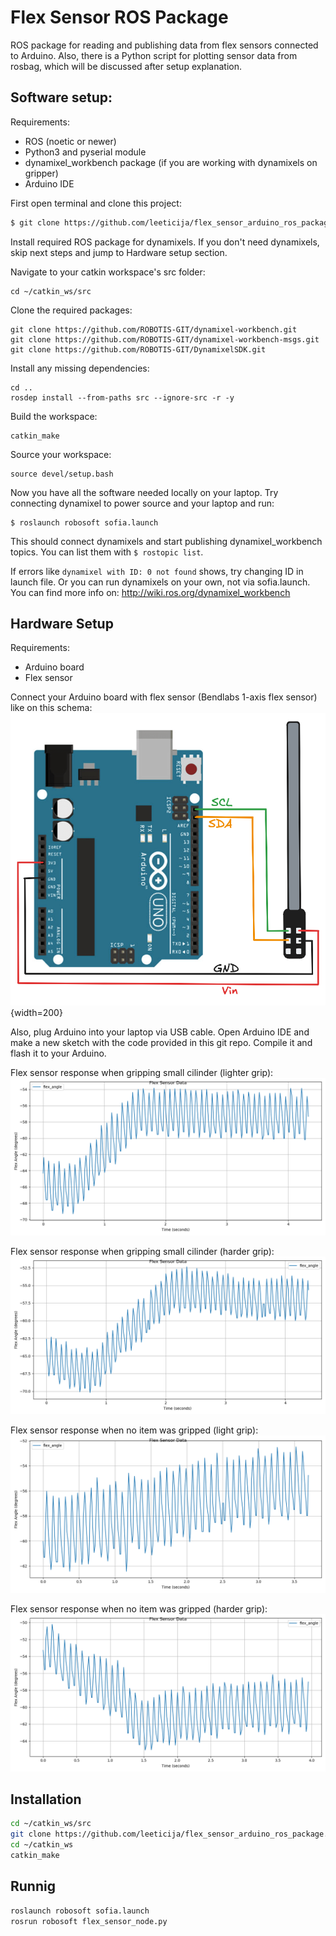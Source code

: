 # Flex Sensor ROS Package

ROS package for reading and publishing data from flex sensors connected to Arduino. Also, there is a Python script for plotting sensor data from rosbag, which will be discussed after setup explanation.

## Software setup:
Requirements:
- ROS (noetic or newer)
- Python3 and pyserial module
- dynamixel_workbench package (if you are working with dynamixels on gripper)
- Arduino IDE

First open terminal and clone this project:
```bash
$ git clone https://github.com/leeticija/flex_sensor_arduino_ros_package.git
```
Install required ROS package for dynamixels. If you don't need dynamixels, skip next steps and jump to Hardware setup section.

Navigate to your catkin workspace's src folder:
```
cd ~/catkin_ws/src
```
Clone the required packages:
```
git clone https://github.com/ROBOTIS-GIT/dynamixel-workbench.git
git clone https://github.com/ROBOTIS-GIT/dynamixel-workbench-msgs.git
git clone https://github.com/ROBOTIS-GIT/DynamixelSDK.git
```
Install any missing dependencies:
```
cd ..
rosdep install --from-paths src --ignore-src -r -y
```
Build the workspace:
```
catkin_make
```
Source your workspace:
```
source devel/setup.bash
```

Now you have all the software needed locally on your laptop. 
Try connecting dynamixel to power source and your laptop and run:
```
$ roslaunch robosoft sofia.launch
```
This should connect dynamixels and start publishing dynamixel_workbench topics. You can list them with ```$ rostopic list```.

If errors like ```dynamixel with ID: 0 not found``` shows, try changing ID in launch file. Or you can run dynamixels on your own, not via sofia.launch. You can find more info on: http://wiki.ros.org/dynamixel_workbench

## Hardware Setup
Requirements:
- Arduino board
- Flex sensor

Connect your Arduino board with flex sensor (Bendlabs 1-axis flex sensor) like on this schema:
![Flex Sensor Setup](shema.png){width=200}

Also, plug Arduino into your laptop via USB cable. Open Arduino IDE and make a new sketch with the code provided in this git repo. Compile it and flash it to your Arduino.


Flex sensor response when gripping small cilinder (lighter grip):
![Flex Sensor Setup](sensor_data/images/cilinder0.png)

Flex sensor response when gripping small cilinder (harder grip):
![Flex Sensor Setup](sensor_data/images/cilinder6.png)

Flex sensor response when no item was gripped (light grip):
![Flex Sensor Setup](sensor_data/images/itemless0.png)

Flex sensor response when no item was gripped (harder grip):
![Flex Sensor Setup](sensor_data/images/itemless_9.png)


## Installation
```bash
cd ~/catkin_ws/src
git clone https://github.com/leeticija/flex_sensor_arduino_ros_package.git
cd ~/catkin_ws
catkin_make
```
## Runnig
```bash
roslaunch robosoft sofia.launch
rosrun robosoft flex_sensor_node.py
```
